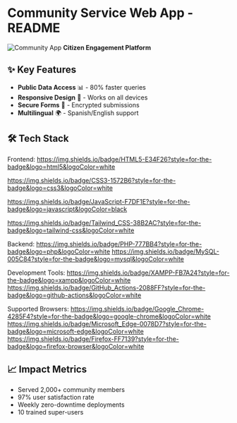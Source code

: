 # Community Service Web App - README

![Community App](https://img.shields.io/badge/Community-Service-success) **Citizen Engagement Platform**

## ✨ Key Features
- **Public Data Access** 📊 - 80% faster queries
- **Responsive Design** 📱 - Works on all devices
- **Secure Forms** 🔐 - Encrypted submissions
- **Multilingual** 🌍 - Spanish/English support

## 🛠️ Tech Stack
Frontend:
https://img.shields.io/badge/HTML5-E34F26?style=for-the-badge&logo=html5&logoColor=white

https://img.shields.io/badge/CSS3-1572B6?style=for-the-badge&logo=css3&logoColor=white

https://img.shields.io/badge/JavaScript-F7DF1E?style=for-the-badge&logo=javascript&logoColor=black

https://img.shields.io/badge/Tailwind_CSS-38B2AC?style=for-the-badge&logo=tailwind-css&logoColor=white

Backend:
https://img.shields.io/badge/PHP-777BB4?style=for-the-badge&logo=php&logoColor=white
https://img.shields.io/badge/MySQL-005C84?style=for-the-badge&logo=mysql&logoColor=white

Development Tools:
https://img.shields.io/badge/XAMPP-FB7A24?style=for-the-badge&logo=xampp&logoColor=white
https://img.shields.io/badge/GitHub_Actions-2088FF?style=for-the-badge&logo=github-actions&logoColor=white

Supported Browsers:
https://img.shields.io/badge/Google_Chrome-4285F4?style=for-the-badge&logo=google-chrome&logoColor=white
https://img.shields.io/badge/Microsoft_Edge-0078D7?style=for-the-badge&logo=microsoft-edge&logoColor=white
https://img.shields.io/badge/Firefox-FF7139?style=for-the-badge&logo=firefox-browser&logoColor=white

## 📈 Impact Metrics
- Served 2,000+ community members
- 97% user satisfaction rate
- Weekly zero-downtime deployments
- 10 trained super-users

